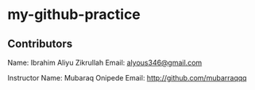 # my-github-practice

## Contributors

Name: Ibrahim Aliyu Zikrullah
Email: alyous346@gmail.com

Instructor Name: Mubaraq Onipede
Email: http://github.com/mubarraqqq

